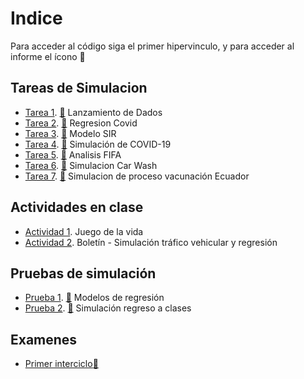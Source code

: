 # Indice
Para acceder al código siga el primer hipervinculo, y para acceder al informe el ícono :page_with_curl:

## Tareas de Simulacion 

- [Tarea 1](https://github.com/AlejoEnriquez2/Simulacion/tree/main/Dados). [:page_with_curl:](https://github.com/AlejoEnriquez2/Simulacion/blob/main/Dados/TareaDados_Enriquez.pdf) Lanzamiento de Dados
- [Tarea 2](https://github.com/AlejoEnriquez2/Simulacion/tree/main/Covid). [:page_with_curl:](https://github.com/AlejoEnriquez2/Simulacion/blob/main/Covid/Informe_Regresion_Covid.pdf) Regresion Covid
- [Tarea 3](https://github.com/AlejoEnriquez2/Simulacion/tree/main/Practica_SIR). [:page_with_curl:](https://github.com/AlejoEnriquez2/Simulacion/blob/main/Practica_SIR/Informe_SIR.pdf) Modelo SIR
- [Tarea 4](https://github.com/AlejoEnriquez2/Simulacion/tree/main/Practica_EventosDiscretos_2/.ipynb_checkpoints). [:page_with_curl:](https://github.com/AlejoEnriquez2/Simulacion/blob/main/Practica_EventosDiscretos_2/.ipynb_checkpoints/Informe_Simulacion_Covid.pdf) Simulación de COVID-19
- [Tarea 5](https://github.com/AlejoEnriquez2/Simulacion/tree/main/Practica_Fifa). [:page_with_curl:](https://github.com/AlejoEnriquez2/Simulacion/blob/main/Practica_Fifa/Informe_FIFA.pdf) Analisis FIFA
- [Tarea 6](https://github.com/AlejoEnriquez2/Simulacion/tree/main/Practica_Simulacion_EventosDiscretos). [:page_with_curl:](https://github.com/AlejoEnriquez2/Simulacion/blob/main/Practica_Simulacion_EventosDiscretos/Informe_Lavanderia.pdf) Simulacion Car Wash
- [Tarea 7](https://github.com/AlejoEnriquez2/Simulacion/tree/main/Practica_Simulacion_Vacunacion). [:page_with_curl:](https://github.com/AlejoEnriquez2/Simulacion/blob/main/Practica_Simulacion_Vacunacion/Informe_Simulacion_Vacunacion.pdf) Simulacion de proceso vacunación Ecuador

## Actividades en clase

- [Actividad 1](https://github.com/AlejoEnriquez2/Simulacion/blob/main/Juego%20de%20la%20Vida%20-%20PIB%20-%20Trafico/Juego%20de%20la%20Vida.pdf). Juego de la vida
- [Actividad 2](https://github.com/AlejoEnriquez2/Simulacion/blob/main/Juego%20de%20la%20Vida%20-%20PIB%20-%20Trafico/PIB%20-%20Trafico.pdf). Boletín - Simulación tráfico vehicular y regresión

## Pruebas de simulación

- [Prueba 1](https://github.com/AlejoEnriquez2/Simulacion/tree/main/Prueba). [:page_with_curl:](https://github.com/AlejoEnriquez2/Simulacion/blob/main/Prueba/Prueba_Enriquez.pdf) Modelos de regresión
- [Prueba 2](https://github.com/AlejoEnriquez2/Simulacion/tree/main/Prueba_Enriquez_2). [:page_with_curl:](https://github.com/AlejoEnriquez2/Simulacion/blob/main/Prueba_Enriquez_2/Informe_Prueba2.pdf) Simulación regreso a clases

## Examenes

- [Primer interciclo](https://github.com/AlejoEnriquez2/Simulacion/tree/main/Examen)[:page_with_curl:](https://github.com/AlejoEnriquez2/Simulacion/blob/main/Examen/Informe_Examen_Enriquez.pdf)
